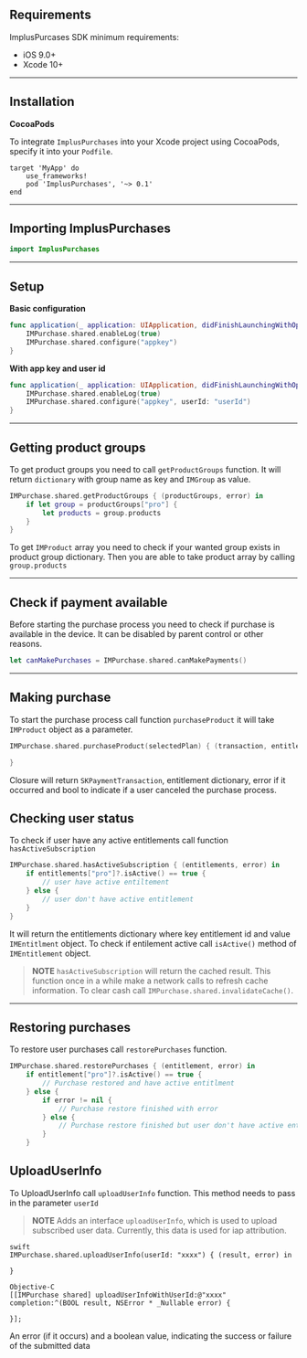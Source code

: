 ## Requirements

ImplusPurcases SDK minimum requirements:
* iOS 9.0+
* Xcode 10+
***
## Installation
**CocoaPods**

To integrate `ImplusPurchases` into your Xcode project using CocoaPods, specify it into your `Podfile`.

```
target 'MyApp' do
	use_frameworks!
    pod 'ImplusPurchases', '~> 0.1'
end
```

***
## Importing ImplusPurchases
```swift
import ImplusPurchases
```
***
## Setup
**Basic configuration**
```swift
func application(_ application: UIApplication, didFinishLaunchingWithOptions launchOptions: [UIApplicationLaunchOptionsKey: Any]?) -> Bool { 
    IMPurchase.shared.enableLog(true)
    IMPurchase.shared.configure("appkey") 
}
```

**With app key and user id**

```swift
func application(_ application: UIApplication, didFinishLaunchingWithOptions launchOptions: [UIApplicationLaunchOptionsKey: Any]?) -> Bool { 
    IMPurchase.shared.enableLog(true)
    IMPurchase.shared.configure("appkey", userId: "userId")
}
```

***
## Getting product groups
To get product groups you need to call `getProductGroups` function. It will return `dictionary` with group name as key and `IMGroup` as value.

```swift
IMPurchase.shared.getProductGroups { (productGroups, error) in
	if let group = productGroups["pro"] {
		let products = group.products
	}
}
```

To get `IMProduct` array  you need to check if your wanted group exists in product group dictionary. Then you are able to take product array by calling `group.products`
***
## Check if payment available
Before starting the purchase process you need to check if purchase is available in the device. It can be disabled by parent control or other reasons.

```swift 
let canMakePurchases = IMPurchase.shared.canMakePayments()
```
***
## Making purchase
To start the purchase process call function `purchaseProduct` it will take `IMProduct` object as a parameter.

```swift
IMPurchase.shared.purchaseProduct(selectedPlan) { (transaction, entitlement, error, isCanceled) in {

}
```

Closure will return `SKPaymentTransaction`,  entitlement dictionary, error if it occurred and bool to indicate if a user canceled the purchase process.

## Checking user status

To check if user have any active entitlements call function `hasActiveSubscription`

```swift
IMPurchase.shared.hasActiveSubscription { (entitlements, error) in
	if entitlements["pro"]?.isActive() == true {
		// user have active entiltement
	} else {
		// user don't have active entitlement
	}
}
```
It will return the entitlements dictionary where key entitlement id and value `IMEntitlment` object. To check if entilement active call `isActive()` method of `IMEntitlement` object.

> **NOTE** `hasActiveSubscription`  will return the cached result. This function once in a while make a network calls to refresh cache information. To clear cash call `IMPurchase.shared.invalidateCache()`.
***
## Restoring purchases

To restore user purchases call `restorePurchases` function.

```swift
IMPurchase.shared.restorePurchases { (entitlement, error) in
	if entitlement["pro"]?.isActive() == true {
		// Purchase restored and have active entitlment
	} else {
		if error != nil {
			// Purchase restore finished with error
		} else {
			// Purchase restore finished but user don't have active entitlment
		}
	}
```

## UploadUserInfo
To UploadUserInfo  call `uploadUserInfo` function. This method needs to pass in the parameter  `userId`

> **NOTE**  Adds an interface `uploadUserInfo`, which is used to upload subscribed user data. Currently, this data is used for iap attribution.

```
swift
IMPurchase.shared.uploadUserInfo(userId: "xxxx") { (result, error) in
    
}

Objective-C
[[IMPurchase shared] uploadUserInfoWithUserId:@"xxxx" completion:^(BOOL result, NSError * _Nullable error) {
    
}];
```

An error (if it occurs) and a boolean value, indicating the success or failure of the submitted data

